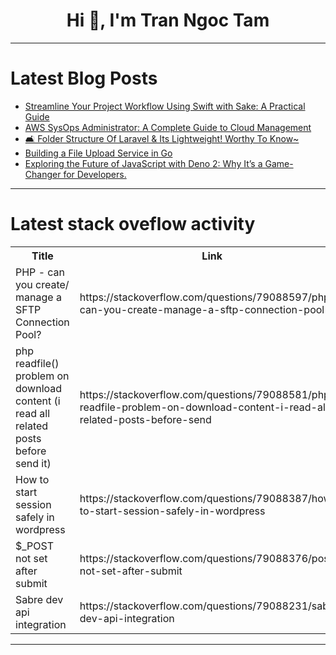 <h1 align="center">Hi 👋, I'm Tran Ngoc Tam</h1>

---

# Latest Blog Posts 
<!-- BLOG-POST-LIST:START -->
- [Streamline Your Project Workflow Using Swift with Sake: A Practical Guide](https://dev.to/kattouf/streamline-your-project-workflow-using-swift-with-sake-a-practical-guide-jgl)
- [AWS SysOps Administrator: A Complete Guide to Cloud Management](https://dev.to/s3cloudhub/aws-sysops-administrator-a-complete-guide-to-cloud-management-nmn)
- [🛋️ Folder Structure Of Laravel &amp; Its Lightweight! Worthy To Know~](https://dev.to/__4ldyfwkymhmd/folder-structure-of-laravel-its-lightweight-worthy-to-know-5066)
- [Building a File Upload Service in Go](https://dev.to/neelp03/building-a-file-upload-service-in-go-34fj)
- [Exploring the Future of JavaScript with Deno 2: Why It’s a Game-Changer for Developers.](https://dev.to/haran_2194/exploring-the-future-of-javascript-with-deno-2-why-its-a-game-changer-for-developers-57n9)
<!-- BLOG-POST-LIST:END -->

---

# Latest stack oveflow activity
<table>
  <tr><th>Title</th><th>Link</th></tr>
  <!-- STACKOVERFLOW:START --><tr><td>PHP - can you create/ manage a SFTP Connection Pool?</td><td>https://stackoverflow.com/questions/79088597/php-can-you-create-manage-a-sftp-connection-pool</td></tr><tr><td>php readfile&lpar;&rpar; problem on download content &lpar;i read all related posts before send it&rpar;</td><td>https://stackoverflow.com/questions/79088581/php-readfile-problem-on-download-content-i-read-all-related-posts-before-send</td></tr><tr><td>How to start session safely in wordpress</td><td>https://stackoverflow.com/questions/79088387/how-to-start-session-safely-in-wordpress</td></tr><tr><td>$_POST not set after submit</td><td>https://stackoverflow.com/questions/79088376/post-not-set-after-submit</td></tr><tr><td>Sabre dev api integration</td><td>https://stackoverflow.com/questions/79088231/sabre-dev-api-integration</td></tr><!-- STACKOVERFLOW:END -->
</table>

---


